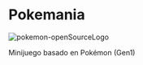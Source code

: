 # Pokemania

![pokemon-openSourceLogo](https://cdn.textstudio.com/output/sample/normal/0/8/7/6/pokemon-logo-570-16780.png)

Minijuego basado en Pokémon (Gen1)